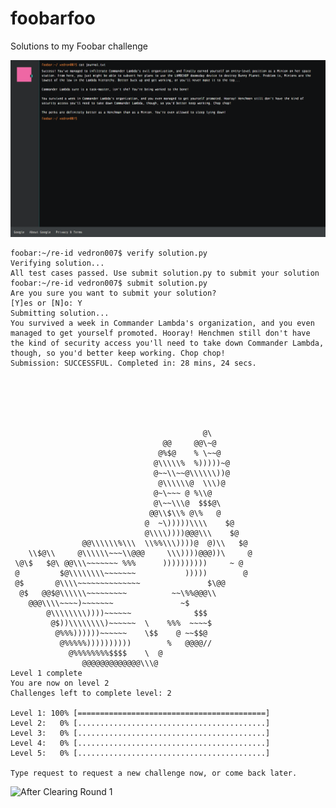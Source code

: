 # foobarfoo
Solutions to my Foobar challenge

![Landing Page](https://github.com/VedantKhairnar/foobarfoo/blob/master/resources/landing.png)

    foobar:~/re-id vedron007$ verify solution.py
    Verifying solution...
    All test cases passed. Use submit solution.py to submit your solution
    foobar:~/re-id vedron007$ submit solution.py
    Are you sure you want to submit your solution?
    [Y]es or [N]o: Y
    Submitting solution...
    You survived a week in Commander Lambda's organization, and you even managed to get yourself promoted. Hooray! Henchmen still don't have the kind of security access you'll need to take down Commander Lambda, though, so you'd better keep working. Chop chop!
    Submission: SUCCESSFUL. Completed in: 28 mins, 24 secs.






                                               @\
                                      @@     @@\~@
                                     @%$@    % \~~@
                                    @\\\\\%  %)))))~@
                                    @~~\\~~@\\\\\\))@
                                     @\\\\\\@  \\\)@
                                    @~\~~~ @ %\\@
                                    @\~~\\\@  $$$@\
                                   @@\\$\\% @\%   @
                                  @  ~\)))))\\\\    $@
                                  @\\\\))))@@@\\\    $@
                    @@\\\\\\%\\\  \\%%\\\))))@  @)\\   $@
        \\$@\\     @\\\\\\~~~\\@@@     \\\))))@@@))\     @
     \@\$   $@\ @@\\\~~~~~~~ %%%      ))))))))))     ~ @
     @         $@\\\\\\\\~~~~~~~           )))))        @
     @$       @\\\\~~~~~~~~~~~~~~               $\@@
      @$   @@$@\\\\\\~~~~~~~~~          ~~\%%@@@\\
        @@@\\\\~~~~)~~~~~~~               ~$
            @\\\\\\\\))))~~~~~~              $$$
             @$))\\\\\\\\)~~~~~~  \    %%%  ~~~~$
              @%%%))))))~~~~~~    \$$    @ ~~$$@
               @%%%%%))))))))))        %   @@@@//
                 @%%%%%%%%$$$$    \  @
                    @@@@@@@@@@@@@\\\@
    Level 1 complete
    You are now on level 2
    Challenges left to complete level: 2

    Level 1: 100% [==========================================]
    Level 2:   0% [..........................................]
    Level 3:   0% [..........................................]
    Level 4:   0% [..........................................]
    Level 5:   0% [..........................................]

    Type request to request a new challenge now, or come back later.


![After Clearing Round 1](https://github.com/VedantKhairnar/foobarfoo/blob/master/resources/foobar.gif)
